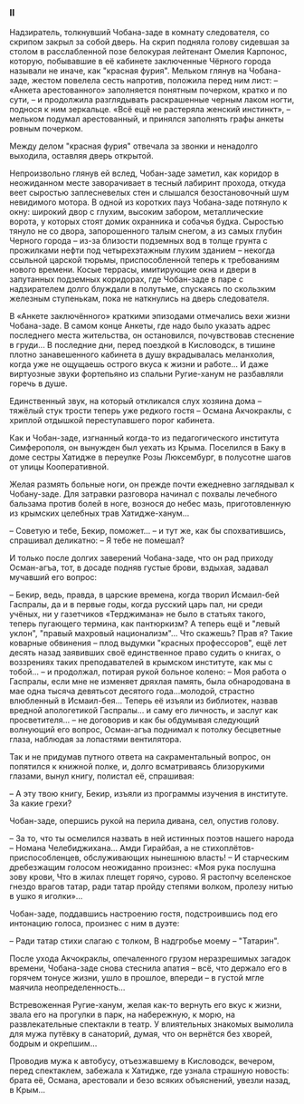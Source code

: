 ### II

Надзиратель, толкнувший Чобана-заде в комнату следователя, со скрипом закрыл за собой дверь. 
На скрип подняла голову сидевшая за столом в расслабленной позе белокурая лейтенант Омелия Карпонос, которую, побывавшие в её кабинете заключенные Чёрного города называли не иначе, как "красная фурия".
Мельком глянув на Чобана-заде, жестом повелела сесть напротив, положила перед ним лист:
– «Анкета арестованного» заполняется понятным почерком, кратко и по сути, – и продолжила разглядывать раскрашенные черным лаком ногти, поднося к ним зеркальце. 
«Всё ещё не растеряла женский инстинкт», – мельком подумал арестованный, и принялся заполнять графы анкеты ровным почерком. 

Между делом "красная фурия" отвечала за звонки и ненадолго выходила, оставляя дверь открытой.

Непроизвольно глянув ей вслед, Чобан-заде заметил, как коридор в неожиданном месте заворачивает в тесный лабиринт прохода, откуда веет сыростью заплесневелых стен и слышался безостановочный шум невидимого мотора.
В одной из коротких пауз Чобана-заде потянуло к окну: широкий двор с глухим, высоким забором, металлические ворота, у которых стоят домик охранника и собачья будка. 
Сыростью тянуло не со двора, запорошенного талым снегом, а из самых глубин Черного города – из-за близости подземных вод в толще грунта с прожилками нефти под четырехэтажным глухим зданием – некогда ссыльной царской тюрьмы, приспособленной теперь к требованиям нового времени. 
Косые террасы, имитирующие окна и двери в запутанных подземных коридорах, где Чобан-заде в паре с надзирателем долго блуждали в полутьме, спускаясь по скользким железным ступенькам, пока не наткнулись на дверь следователя. 

В «Анкете заключённого» краткими эпизодами отмечались вехи жизни Чобана-заде.
В самом конце Анкеты, где надо было указать адрес последнего места жительства, он остановился, почувствовав стеснение в груди...
В последние дни, перед поездкой в Кисловодск, в тишине плотно занавешенного кабинета в душу вкрадывалась меланхолия, когда уже не ощущаешь острого вкуса к жизни и работе...
И даже виртуозные звуки фортепьяно из спальни Ругие-ханум не разбавляли горечь в душе.

Единственный звук, на который откликался слух хозяина дома – тяжёлый стук трости теперь уже редкого гостя – Османа Акчокраклы, с хриплой отдышкой переступавшего порог кабинета.

Как и Чобан-заде, изгнанный когда-то из педагогического института Симферополя, он вынужден был уехать из Крыма.
Поселился в Баку в доме сестры Хатидже в переулке Розы Люксембург, в полусотне шагов от улицы Кооперативной.

Желая размять больные ноги, он прежде почти ежедневно заглядывал к Чобану-заде.
Для затравки разговора начинал с похвалы лечебного бальзама против болей в ноге, вознося до небес мазь, приготовленную из крымских целебных трав Хатидже-ханум… 

– Советую и тебе, Бекир, поможет... – и тут же, как бы спохватившись, спрашивал деликатно: – Я тебе не помешал?

И только после долгих заверений Чобана-заде, что он рад приходу Осман-агъа, тот, в досаде подняв густые брови, вздыхая, задавал мучавший его вопрос: 

– Бекир, ведь, правда, в царские времена, когда творил Исмаил-бей Гаспралы, да и в первые годы, когда русский царь пал, ни среди учёных, ни у газетчиков «Терджимана» не было в статьях такого, теперь пугающего термина, как пантюркизм?
А теперь ещё и "левый уклон", "правый махровый национализм"...
Что скажешь?
Прав я?
Такие коварные обвинения – плод выдумки "красных профессоров", ещё лет десять назад заявивших своё единственное право судить о книгах, о воззрениях таких преподавателей в крымском институте, как мы с тобой… – и продолжал, потирая рукой больное колено: – Моя работа о Гаспралы, если мне не изменяет дряхлая память, была обнародована в мае одна тысяча девятьсот десятого года...молодой, страстно влюбленный в Исмаил-бея…
Теперь её изъяли из библиотек, назвав вредной апологетикой Гаспралы… и саму его личность, и заслуг как просветителя... – не договорив и как бы обдумывая следующий волнующий его вопрос, Осман-агъа поднимал к потолку бесцветные глаза, наблюдая за лопастями вентилятора.

Так и не придумав путного ответа на сакраментальный вопрос, он попятился к книжной полке, и, долго всматриваясь близорукими глазами, вынул книгу, полистал её, спрашивая:

– А эту твою книгу, Бекир, изъяли из программы изучения в институте.
За какие грехи?

Чобан-заде, опершись рукой на перила дивана, сел, опустив голову. 

– За то, что ты осмелился назвать в ней истинных поэтов нашего народа – Номана Челебиджихана…
Амди Гирайбая, а не стихоплётов-приспособленцев, обслуживающих нынешнюю власть! – И старческим дребезжащим голосом неожиданно произнес: «Моя рука послушна зову крови,
Что в жилах плещет горячо, сурово.
Я растопчу вселенское гнездо врагов татар,
ради татар пройду степями волком,
пролезу нитью в ушко я иголки»…

Чобан-заде, поддавшись настроению гостя, подстроившись под его интонацию голоса, произнес с ним в дуэте:

– Ради татар стихи слагаю с толком,
В надгробье моему – "Татарин".

После ухода Акчокраклы, опечаленного грузом неразрешимых загадок времени, Чобана-заде снова стеснила апатия – всё, что держало его в горячем тонусе жизни, ушло в прошлое, впереди – в густой мгле маячила неопределенность…

Встревоженная Ругие-ханум, желая как-то вернуть его вкус к жизни, звала его на прогулки в парк, на набережную, к морю, на развлекательные спектакли в театр.
У влиятельных знакомых вымолила для мужа путёвку в санаторий, думая, что он вернётся без хворей, бодрым и окрепшим…

Проводив мужа к автобусу, отъезжавшему в Кисловодск, вечером, перед спектаклем, забежала к Хатидже, где узнала страшную новость: брата её, Османа, арестовали и безо всяких объяснений, увезли назад, в Крым…
